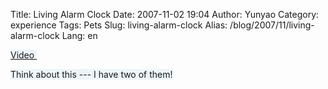 Title: Living Alarm Clock
Date: 2007-11-02 19:04
Author: Yunyao
Category: experience
Tags: Pets
Slug: living-alarm-clock
Alias: /blog/2007/11/living-alarm-clock
Lang: en

<span style="background-color: #edf5fa">[Video ](http://www.youtube.com/watch?v=3S4hNMqDhoo)</span>

<span style="background-color: #edf5fa">Think about this --- I have two of them!</span>
